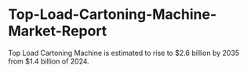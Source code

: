 # Top-Load-Cartoning-Machine-Market-Report
Top Load Cartoning Machine is estimated to rise to $2.6 billion by 2035 from $1.4 billion of 2024.
